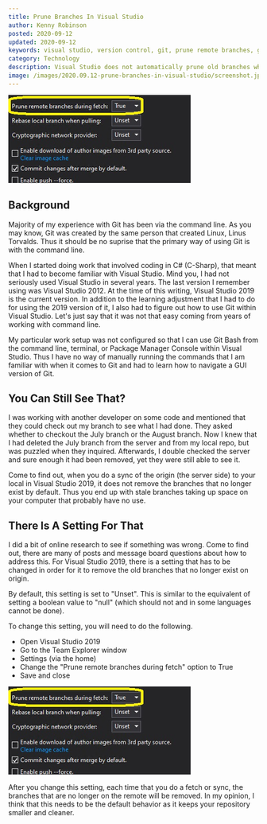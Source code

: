 ```yaml
---
title: Prune Branches In Visual Studio
author: Kenny Robinson
posted: 2020-09-12
updated: 2020-09-12
keywords: visual studio, version control, git, prune remote branches, git fetch, git fetch prune
category: Technology
description: Visual Studio does not automatically prune old branches when you fetch. 
image: /images/2020.09.12-prune-branches-in-visual-studio/screenshot.jpg
---
```


![Screenshot of setting being changed to true](/images/2020.09.12-prune-branches-in-visual-studio/screenshot.jpg)

## Background

Majority of my experience with Git has been via the command line. As you may know, Git was created by
the same person that created Linux, Linus Torvalds. Thus it should be no suprise that the primary
way of using Git is with the command line.

When I started doing work that involved coding in C# (C-Sharp), that meant that I had to become
familiar with Visual Studio. Mind you, I had not seriously used Visual Studio in several years. The last
version I remember using was Visual Studio 2012. At the time of this writing, Visual Studio 2019 is
the current version. In addition to the learning adjustment that I had to do for using the
2019 version of it, I also had to figure out how to use Git within Visual Studio. Let's just say that
it was not that easy coming from years of working with command line.

My particular work setup was not configured so that I can use Git Bash from the command line, terminal,
or Package Manager Console within Visual Studio. 
Thus I have no way of manually running the commands that I am familiar with
when it comes to Git and had to learn how to navigate a GUI version of Git.

## You Can Still See That?

I was working with another developer on some code and mentioned that they could check out my branch
to see what I had done. They asked whether to checkout the July branch or the August branch. Now I knew that I had
deleted the July branch from the server and from my local repo, but was puzzled when they inquired. 
Afterwards, I double checked the server and sure enough it had been removed, yet they
were still able to see it.

Come to find out, when you do a sync of the origin (the server side) to your local in Visual Studio 2019,
it does not remove the branches that no longer exist by default. Thus you end up with stale branches
taking up space on your computer that probably have no use.

## There Is A Setting For That

I did a bit of online research to see if something was wrong. Come to find out, there are many of posts 
and message board questions about how to address this. 
For Visual Studio 2019, there is a setting that has to be changed in order for it to remove the old
branches that no longer exist on origin.

By default, this setting is set to "Unset". This is similar to the equivalent of setting a
boolean value to "null" (which should not and in some languages cannot be done).

To change this setting, you will need to do the following.

* Open Visual Studio 2019
* Go to the Team Explorer window
* Settings (via the home)
* Change the "Prune remote branches during fetch" option to True
* Save and close

![Screenshot of setting being changed to true](/images/2020.09.12-prune-branches-in-visual-studio/screenshot.jpg)

After you change this setting, each time that you do a fetch or sync, the branches that are no
longer on the remote will be removed. In my opinion, I think that this needs to be the default
behavior as it keeps your repository smaller and cleaner.
